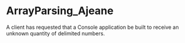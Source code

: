 # ArrayParsing_Ajeane
A client has requested that a Console application be built to receive an unknown quantity of delimited numbers.
